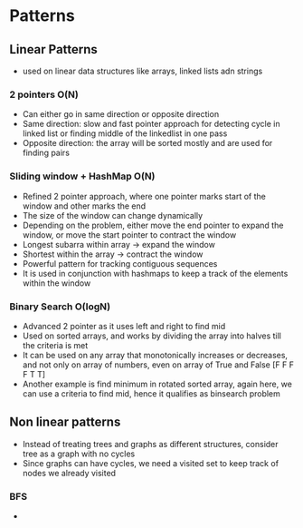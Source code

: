 # Patterns

## Linear Patterns
- used on linear data structures like arrays, linked lists adn strings

### 2 pointers O(N)
- Can either go in same direction or opposite direction
- Same direction: slow and fast pointer approach for detecting cycle in linked list or finding middle of the linkedlist in one pass
- Opposite direction: the array will be sorted mostly and are used for finding pairs

### Sliding window + HashMap O(N)
- Refined 2 pointer approach, where one pointer marks start of the window and other marks the end
- The size of the window can change dynamically
- Depending on the problem, either move the end pointer to expand the window, or move the start pointer to contract the window
- Longest subarra within array -> expand the window
- Shortest within the array -> contract the window
- Powerful pattern for tracking contiguous sequences
- It is used in conjunction with hashmaps to keep a track of the elements within the window

### Binary Search O(logN)
- Advanced 2 pointer as it uses left and right to find mid
- Used on sorted arrays, and works by dividing the array into halves till the criteria is met
- It can be used on any array that monotonically increases or decreases, and not only on array of numbers, even on array of True and False [F F F F T T]
- Another example is find minimum in rotated sorted array, again here, we can use a criteria to find mid, hence it qualifies as binsearch problem

## Non linear patterns
- Instead of treating trees and graphs as different structures, consider tree as a graph with no cycles
- Since graphs can have cycles, we need a visited set to keep track of nodes we already visited

### BFS
- 
